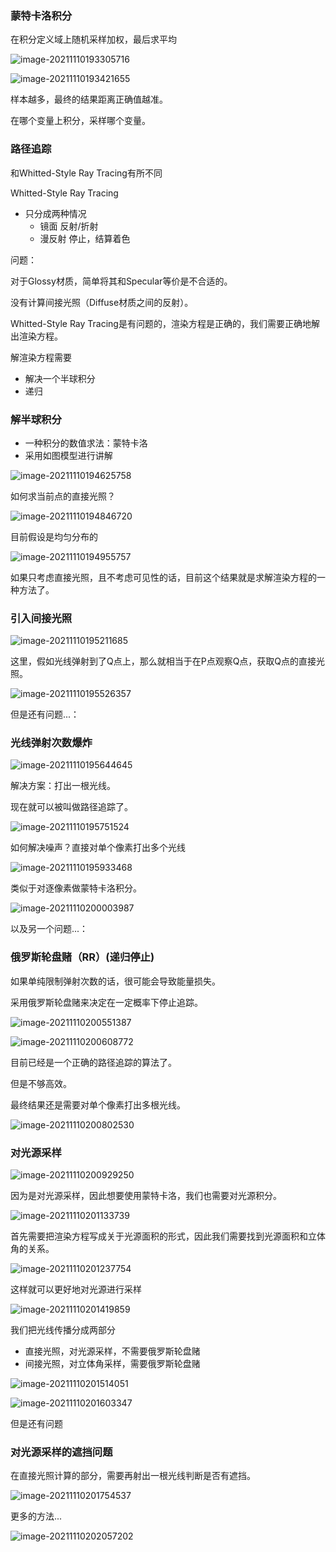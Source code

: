 ### 蒙特卡洛积分



在积分定义域上随机采样加权，最后求平均

![image-20211110193305716](\assets\2021-11-10-GAMES101渲染部分【四】.assets\image-20211110193305716.png)

![image-20211110193421655](\assets\2021-11-10-GAMES101渲染部分【四】.assets\image-20211110193421655.png)



样本越多，最终的结果距离正确值越准。

在哪个变量上积分，采样哪个变量。



### 路径追踪

和Whitted-Style Ray Tracing有所不同

Whitted-Style Ray Tracing

- 只分成两种情况
  - 镜面      反射/折射
  - 漫反射  停止，结算着色



问题：

对于Glossy材质，简单将其和Specular等价是不合适的。

没有计算间接光照（Diffuse材质之间的反射）。



Whitted-Style Ray Tracing是有问题的，渲染方程是正确的，我们需要正确地解出渲染方程。



解渲染方程需要

- 解决一个半球积分
- 递归



### 解半球积分

- 一种积分的数值求法：蒙特卡洛
- 采用如图模型进行讲解

![image-20211110194625758](\assets\2021-11-10-GAMES101渲染部分【四】.assets\image-20211110194625758.png)

如何求当前点的直接光照？

![image-20211110194846720](\assets\2021-11-10-GAMES101渲染部分【四】.assets\image-20211110194846720.png)

目前假设是均匀分布的

![image-20211110194955757](\assets\2021-11-10-GAMES101渲染部分【四】.assets\image-20211110194955757.png)

如果只考虑直接光照，且不考虑可见性的话，目前这个结果就是求解渲染方程的一种方法了。



### 引入间接光照

![image-20211110195211685](\assets\2021-11-10-GAMES101渲染部分【四】.assets\image-20211110195211685.png)

这里，假如光线弹射到了Q点上，那么就相当于在P点观察Q点，获取Q点的直接光照。

![image-20211110195526357](\assets\2021-11-10-GAMES101渲染部分【四】.assets\image-20211110195526357.png)

但是还有问题...：

### 光线弹射次数爆炸

![image-20211110195644645](\assets\2021-11-10-GAMES101渲染部分【四】.assets\image-20211110195644645.png)

解决方案：打出一根光线。

现在就可以被叫做路径追踪了。

![image-20211110195751524](\assets\2021-11-10-GAMES101渲染部分【四】.assets\image-20211110195751524.png)

如何解决噪声？直接对单个像素打出多个光线

![image-20211110195933468](\assets\2021-11-10-GAMES101渲染部分【四】.assets\image-20211110195933468.png)

类似于对逐像素做蒙特卡洛积分。

![image-20211110200003987](\assets\2021-11-10-GAMES101渲染部分【四】.assets\image-20211110200003987.png)



以及另一个问题...：

### 俄罗斯轮盘赌（RR）(递归停止)

如果单纯限制弹射次数的话，很可能会导致能量损失。

采用俄罗斯轮盘赌来决定在一定概率下停止追踪。

![image-20211110200551387](\assets\2021-11-10-GAMES101渲染部分【四】.assets\image-20211110200551387.png)

![image-20211110200608772](\assets\2021-11-10-GAMES101渲染部分【四】.assets\image-20211110200608772.png)



目前已经是一个正确的路径追踪的算法了。

但是不够高效。



最终结果还是需要对单个像素打出多根光线。

![image-20211110200802530](\assets\2021-11-10-GAMES101渲染部分【四】.assets\image-20211110200802530.png)



### 对光源采样

![image-20211110200929250](\assets\2021-11-10-GAMES101渲染部分【四】.assets\image-20211110200929250.png)

因为是对光源采样，因此想要使用蒙特卡洛，我们也需要对光源积分。

![image-20211110201133739](\assets\2021-11-10-GAMES101渲染部分【四】.assets\image-20211110201133739.png)

首先需要把渲染方程写成关于光源面积的形式，因此我们需要找到光源面积和立体角的关系。

![image-20211110201237754](\assets\2021-11-10-GAMES101渲染部分【四】.assets\image-20211110201237754.png)

这样就可以更好地对光源进行采样

![image-20211110201419859](\assets\2021-11-10-GAMES101渲染部分【四】.assets\image-20211110201419859.png)



我们把光线传播分成两部分

- 直接光照，对光源采样，不需要俄罗斯轮盘赌
- 间接光照，对立体角采样，需要俄罗斯轮盘赌

![image-20211110201514051](\assets\2021-11-10-GAMES101渲染部分【四】.assets\image-20211110201514051.png)

![image-20211110201603347](\assets\2021-11-10-GAMES101渲染部分【四】.assets\image-20211110201603347.png)



但是还有问题

### 对光源采样的遮挡问题

在直接光照计算的部分，需要再射出一根光线判断是否有遮挡。

![image-20211110201754537](\assets\2021-11-10-GAMES101渲染部分【四】.assets\image-20211110201754537.png)



更多的方法...

![image-20211110202057202](\assets\2021-11-10-GAMES101渲染部分【四】.assets\image-20211110202057202.png)


